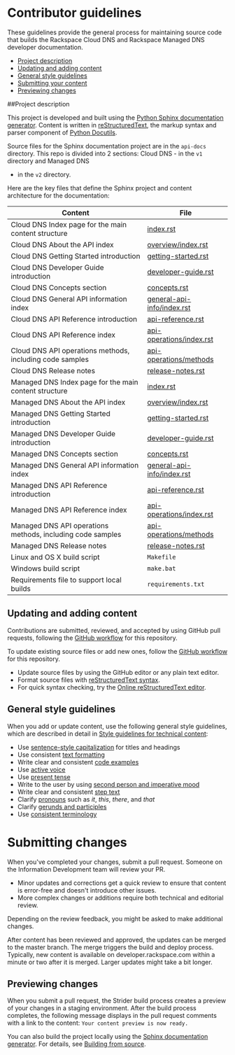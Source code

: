 # Contributor guidelines

These guidelines provide the general process for maintaining source code that builds the 
Rackspace Cloud DNS and Rackspace Managed DNS developer documentation. 

- [Project description](#project-description)
- [Updating and adding content](#updating-and-adding-content)
- [General style guidelines](#general-style-guidelines)
- [Submitting your content](#submitting-changes)
- [Previewing changes](#previewing-changes)

##Project description
<!-- Provide as little or as much information about architecture as needed to help 
contributors figure out which file to update.-->

This project is developed and built using the [Python Sphinx documentation generator](http://sphinx-doc.org/). 
Content is written in [reStructuredText](http://sphinx-doc.org/rest.html), the markup syntax and parser 
component of [Python Docutils](http://docutils.sourceforge.net/index.html).

Source files for the Sphinx documentation project are in the ``api-docs`` directory. This 
repo is divided into 2 sections:  Cloud DNS - in the ``v1`` directory and Managed DNS 
- in the ``v2`` directory. 

Here are the key files that define the Sphinx project 
and content architecture for the documentation: 

Content | File
--- | ---
|Cloud DNS Index page for the main content structure| [index.rst](https://github.com/rackerlabs/docs-cloud-dns/blob/master/api-docs/v1/index.rst)
|Cloud DNS About the API index| [overview/index.rst](https://github.com/rackerlabs/docs-cloud-dns/blob/master/api-docs/v1/overview/index.rst)
|Cloud DNS Getting Started introduction| [getting-started.rst](https://github.com/rackerlabs/docs-cloud-dns/blob/master/api-docs/v1/getting-started.rst)
|Cloud DNS Developer Guide introduction|[developer-guide.rst](https://github.com/rackerlabs/docs-cloud-dns/blob/master/api-docs/v1/developer-guide.rst)
|Cloud DNS Concepts section| [concepts.rst](https://github.com/rackerlabs/docs-cloud-dns//blob/master/api-docs/v1/concepts.rst)
|Cloud DNS General API information index|[general-api-info/index.rst](https://github.com/rackerlabs/docs-cloud-dns/blob/master/api-docs/v1/general-api/index.rst)
|Cloud DNS API Reference introduction|[api-reference.rst](https://github.com/rackerlabs/docs-cloud-dns/blob/master/api-docs/v1/api-reference.rst)
|Cloud DNS API Reference index|[api-operations/index.rst](https://github.com/rackerlabs/docs-cloud-dns/blob/master/api-docs/v1/api-operations/index.rst)
|Cloud DNS API operations methods, including code samples|[api-operations/methods](https://github.com/rackerlabs/docs-cloud-dns/tree/master/api-docs/v1/api-operations/methods) 
|Cloud DNS Release notes|[release-notes.rst](https://github.com/rackerlabs/docs-cloud-dns/blob/master/api-docs/v1/release-notes.rst)
|Managed DNS Index page for the main content structure| [index.rst](https://github.com/rackerlabs/docs-cloud-dns/blob/master/api-docs/v2/index.rst)
|Managed DNS About the API index| [overview/index.rst](https://github.com/rackerlabs/docs-cloud-dns/blob/master/api-docs/v2/overview/index.rst)
|Managed DNS Getting Started introduction| [getting-started.rst](https://github.com/rackerlabs/docs-cloud-dns/blob/master/api-docs/v2/getting-started.rst)
|Managed DNS Developer Guide introduction|[developer-guide.rst](https://github.com/rackerlabs/docs-cloud-dns/blob/master/api-docs/v2/developer-guide.rst)
|Managed DNS Concepts section| [concepts.rst](https://github.com/rackerlabs/docs-cloud-dns//blob/master/api-docs/v2/concepts.rst)
|Managed DNS General API information index|[general-api-info/index.rst](https://github.com/rackerlabs/docs-cloud-dns/blob/master/api-docs/v2/general-api/index.rst)
|Managed DNS API Reference introduction|[api-reference.rst](https://github.com/rackerlabs/docs-cloud-dns/blob/master/api-docs/v2/api-reference.rst)
|Managed DNS API Reference index|[api-operations/index.rst](https://github.com/rackerlabs/docs-cloud-dns/blob/master/api-docs/v2/api-operations/index.rst)
|Managed DNS API operations methods, including code samples|[api-operations/methods](https://github.com/rackerlabs/docs-cloud-dns/tree/master/api-docs/v2/api-operations/methods) 
|Managed DNS Release notes|[release-notes.rst](https://github.com/rackerlabs/docs-cloud-dns/blob/master/api-docs/v2/release-notes.rst)
|Linux and OS X build script|``Makefile``|
|Windows build script|``make.bat``|
|Requirements file to support local builds| ``requirements.txt`` 

## Updating and adding content

Contributions are submitted, reviewed, and accepted by using GitHub pull requests, following the 
[GitHub workflow](GITHUBING.md) for this repository. 

To update existing source files or add new ones, follow the [GitHub workflow](GITHUBING.md) 
for this repository.

* Update source files by using the GitHub editor or any plain text editor.
* Format source files with [reStructuredText syntax](http://www.sphinx-doc.org/en/stable/rest.html).  
* For quick syntax checking, try the 
[Online reStructuredText editor](http://rst.ninjs.org/). 

## General style guidelines

When you add or update content, use the following general style guidelines, which are 
described in detail in [Style guidelines for technical content](https://github.com/rackerlabs/docs-rackspace/tree/master/style-guide):

- Use [sentence-style capitalization](https://github.com/rackerlabs/docs-rackspace/blob/master/style-guide/a-l-style-guidelines.md#cap-sentence-style) for titles and headings
- Use consistent [text formatting](https://github.com/rackerlabs/docs-rackspace/blob/master/style-guide/m-z-style-guidelines.md#text-formatting)
- Write clear and consistent [code examples](https://github.com/rackerlabs/docs-rackspace/blob/master/style-guide/a-l-style-guidelines.md#code-examples)
- Use [active voice](https://github.com/rackerlabs/docs-rackspace/blob/master/style-guide/basic-writing-guidelines.md#use-active-voice)
- Use [present tense](https://github.com/rackerlabs/docs-rackspace/blob/master/style-guide/basic-writing-guidelines.md#use-present-tense)
- Write to the user by using [second person and imperative mood](https://github.com/rackerlabs/docs-rackspace/blob/master/style-guide/basic-writing-guidelines.md#write-to-user)
- Write clear and consistent [step text](https://github.com/rackerlabs/docs-rackspace/blob/master/style-guide/m-z-style-guidelines.md#tasks-steps)
- Clarify [pronouns](https://github.com/rackerlabs/docs-rackspace/blob/master/style-guide/basic-writing-guidelines.md#clarify-pronouns) such as *it*, *this*, *there*, and *that*
- Clarify [gerunds and participles](https://github.com/rackerlabs/docs-rackspace/blob/master/style-guide/basic-writing-guidelines.md#clarify-gerunds-and-participles)
- Use [consistent terminology](https://github.com/rackerlabs/docs-rackspace/blob/master/style-guide/basic-writing-guidelines.md#use-consistent-terminology)

<!-- Adding build from source guidelines until we can provide a link to automated gh-pages 
output, or to the staging URL that Ash is working on. --> 

# Submitting changes

When you've completed your changes, submit a pull request. Someone on the Information Development team 
will review your PR.
- Minor updates and corrections get a quick review to ensure that content is error-free and doesn't introduce 
  other issues.
- More complex changes or additions require both technical and editorial review. 

Depending on the review feedback, you might be asked to make additional changes. 

After content has been reviewed and approved, the updates can be merged to the master branch. The merge 
triggers the build and deploy process. Typically, new content is available on developer.rackspace.com within a 
minute or two after it is merged. Larger updates might take a bit longer.

## Previewing changes

When you submit a pull request, the Strider build process creates a preview of your changes in a staging 
environment. After the build process completes, the following message displays in the pull request comments 
with a link to the content: ``Your content preview is now ready.``

You can also build the project locally using the [Sphinx documentation generator](http://sphinx-doc.org/). 
For details, see 
[Building from source](https://github.com/rackerlabs/docs-rackspace/blob/master/tools/build-from-source.rst).
